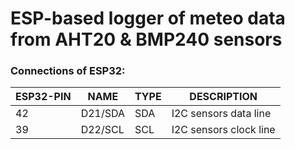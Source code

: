 # ESP-based logger of meteo data from AHT20 & BMP240 sensors 

### Connections of ESP32:

| ESP32-PIN	| NAME		| TYPE	| DESCRIPTION
|-----------|-----------|-------|-------------
| 42 		| D21/SDA	| SDA	| I2C sensors data line
| 39 		| D22/SCL	| SCL   | I2C sensors clock line
